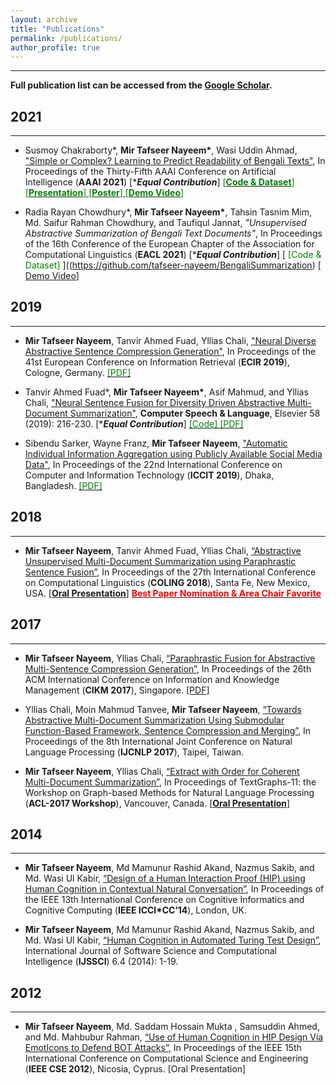 ```yaml
---
layout: archive
title: "Publications"
permalink: /publications/
author_profile: true
---
```


-----------

**Full publication list can be accessed from the [Google Scholar](https://scholar.google.com/citations?hl=en&user=qoeylgEAAAAJ&view_op=list_works).**

## 2021
-----------
* Susmoy Chakraborty\*, **Mir Tafseer Nayeem\***, Wasi Uddin Ahmad, ["Simple or Complex? Learning to Predict Readability of Bengali Texts"](https://arxiv.org/abs/2012.07701), In Proceedings of the Thirty-Fifth AAAI Conference on Artificial Intelligence (**AAAI 2021**) [\****Equal Contribution***] [<span style ="color:Green"> [**Code & Dataset**] </span>](https://github.com/tafseer-nayeem/BengaliReadability) [<span style ="color:Green"> [**Presentation**] </span>](https://tafseer-nayeem.github.io/files/AAAI2021/aaai2021_full.pdf) [<span style ="color:Green"> [**Poster**] </span>](https://tafseer-nayeem.github.io/files/AAAI2021/aaai2021_poster.pdf) [<span style ="color:Green"> [**Demo Video**] </span>](https://youtu.be/U05Pf9Y4tCQ)

* Radia Rayan Chowdhury\*, **Mir Tafseer Nayeem\***, Tahsin Tasnim Mim, Md. Saifur Rahman Chowdhury, and Taufiqul Jannat, *"Unsupervised Abstractive Summarization of Bengali Text Documents"*, In Proceedings of the 16th Conference of the European Chapter of the Association for Computational Linguistics (**EACL 2021**) [\****Equal Contribution***] [<span style ="color:Green"> [Code & Dataset] </span>]((https://github.com/tafseer-nayeem/BengaliSummarization) [<span style ="color:Green"> [Demo Video](https://youtu.be/LrnskktiXcg)</span>]


## 2019
-----------
*  **Mir Tafseer Nayeem**, Tanvir Ahmed Fuad, Yllias Chali, ["Neural Diverse Abstractive Sentence Compression Generation"](https://link.springer.com/chapter/10.1007/978-3-030-15719-7_14), In Proceedings of the 41st European Conference on Information Retrieval (**ECIR 2019**), Cologne, Germany. [<span style ="color:Green"> [PDF] </span>](https://tafseer-nayeem.github.io/files/ECIR_2019_paper.pdf)

*  Tanvir Ahmed Fuad\*, **Mir Tafseer Nayeem\***, Asif Mahmud, and Yllias Chali, ["Neural Sentence Fusion for Diversity Driven Abstractive Multi-Document Summarization"](https://www.sciencedirect.com/science/article/pii/S0885230818303449), **Computer Speech & Language**, Elsevier 58 (2019): 216-230. [\****Equal Contribution***] [<span style ="color:Green"> [Code] </span>](https://github.com/tafseer-nayeem/NeuFuse-CSL2019) [<span style ="color:Green"> [PDF] </span>](https://tafseer-nayeem.github.io/files/CSL_Journal_2019.pdf)

*  Sibendu Sarker, Wayne Franz, **Mir Tafseer Nayeem**, ["Automatic Individual Information Aggregation using Publicly Available Social Media Data"](https://ieeexplore.ieee.org/document/9038402), In Proceedings of the 22nd International Conference on Computer and Information Technology (**ICCIT 2019**), Dhaka, Bangladesh. [<span style ="color:Green"> [PDF] </span>](https://tafseer-nayeem.github.io/files/ICCIT_2019_paper.pdf)


## 2018
-----------
*  **Mir Tafseer Nayeem**, Tanvir Ahmed Fuad, Yllias Chali,  [“Abstractive Unsupervised Multi-Document Summarization using Paraphrastic Sentence Fusion”](http://aclweb.org/anthology/C18-1102), In Proceedings of the 27th International Conference on Computational Linguistics (**COLING 2018**), Santa Fe, New Mexico, USA. [[**Oral Presentation**]](https://tafseer-nayeem.github.io/files/COLING_2018_Presentation.pdf) [<span style="color:Red"> **Best Paper Nomination & Area Chair Favorite** </span>](http://coling2018.org/coling-2018-best-papers/) 


## 2017
-----------
*  **Mir Tafseer Nayeem**, Yllias Chali,  [“Paraphrastic Fusion for Abstractive Multi-Sentence Compression Generation”](https://dl.acm.org/citation.cfm?id=3133106), In Proceedings of the 26th ACM International Conference on Information and Knowledge Management (**CIKM 2017**), Singapore. [[PDF]](https://tafseer-nayeem.github.io/files/CIKM_2017_paper.pdf)

*  Yllias Chali, Moin Mahmud Tanvee, **Mir Tafseer Nayeem**, [“Towards Abstractive Multi-Document Summarization Using Submodular Function-Based Framework, Sentence Compression and Merging”](http://www.aclweb.org/anthology/I17-2071), In Proceedings of the 8th International Joint Conference on Natural Language Processing (**IJCNLP 2017**), Taipei, Taiwan.

*  **Mir Tafseer Nayeem**, Yllias Chali,  [“Extract with Order for Coherent Multi-Document Summarization”](http://www.aclweb.org/anthology/W17-2407), In Proceedings of TextGraphs-11: the Workshop on Graph-based Methods for Natural Language Processing (**ACL-2017 Workshop**), Vancouver, Canada. [[**Oral Presentation**]](https://tafseer-nayeem.github.io/files/ACL_Workshop_2017_Presentation.pdf)


## 2014
-----------
*  **Mir Tafseer Nayeem**, Md Mamunur Rashid Akand, Nazmus Sakib, and Md. Wasi Ul Kabir, [“Design of a Human Interaction Proof (HIP) using Human Cognition in Contextual Natural Conversation”](https://ieeexplore.ieee.org/document/6921454/), In Proceedings of the IEEE 13th International Conference on Cognitive Informatics and Cognitive Computing (**IEEE ICCI*CC’14**), London, UK.

*  **Mir Tafseer Nayeem**, Md Mamunur Rashid Akand, Nazmus Sakib, and Md. Wasi Ul Kabir, [“Human Cognition in Automated Turing Test Design”](https://dl.acm.org/citation.cfm?id=2807119), International Journal of Software Science and Computational Intelligence (**IJSSCI**) 6.4 (2014): 1-19.


## 2012
-----------
*  **Mir Tafseer Nayeem**, Md. Saddam Hossain Mukta , Samsuddin Ahmed, and Md. Mahbubur Rahman, [“Use of Human Cognition in HIP Design Via EmotIcons to Defend BOT Attacks”](https://ieeexplore.ieee.org/document/6417291/), In Proceedings of the IEEE 15th International Conference on Computational Science and Engineering (**IEEE CSE 2012**), Nicosia, Cyprus. [Oral Presentation]